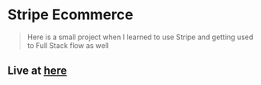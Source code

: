 # Stripe Ecommerce

> Here is a small project when I learned to use Stripe and getting used to Full Stack flow as well

## Live at [here](Render-link)
